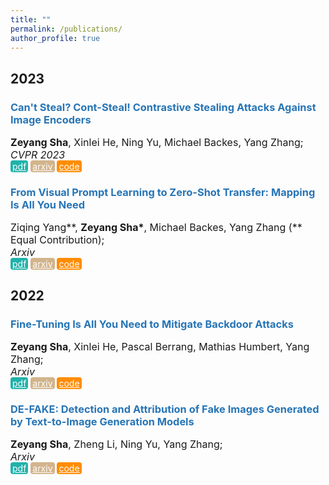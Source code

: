 ```yaml
---
title: ""
permalink: /publications/
author_profile: true
---
```


<style type="text/css" rel="stylesheet">
.btn--paper {
color: white;
background-color: lightseagreen;
padding: 1px 3px;
text-align: center;
border-radius: 4px;
a { TEXT-DECORATION:none }
}
.btn--arxiv {
color: white;
background-color: tan;
padding: 1px 3px;
text-align: center;
border-radius: 4px;
a { TEXT-DECORATION:none }
}
.btn--code {
color: white;
background-color: DARKORANGE;
padding: 1px 3px;
text-align: center;
border-radius: 4px;
a { TEXT-DECORATION:none }
}
</style>

<h2 id='2023'>2023</h2>

### <span style="color:rgb(39, 117, 182)">Can't Steal? Cont-Steal! Contrastive Stealing Attacks Against Image Encoders</span>
<font size="3"><b>Zeyang Sha</b>, Xinlei He, Ning Yu, Michael Backes, Yang Zhang;  \
<i>CVPR 2023</i></font>
<br />
<a href="https://arxiv.org/abs/2201.07513" class="btn--paper" target="_blank">pdf</a>
<a href="https://arxiv.org/abs/2201.07513" class="btn--arxiv" target="_blank">arxiv</a>
<a href="https://arxiv.org/abs/2201.07513" class="btn--code" target="_blank">code</a>

### <span style="color:rgb(39, 117, 182)">From Visual Prompt Learning to Zero-Shot Transfer: Mapping Is All You Need</span>
<font size="3">Ziqing Yang**, <b>Zeyang Sha*</b>, Michael Backes, Yang Zhang (** Equal Contribution);  \
<i>Arxiv</i></font>
<br />
<a href="https://arxiv.org/abs/2303.05266" class="btn--paper" target="_blank">pdf</a>
<a href="https://arxiv.org/abs/2303.05266" class="btn--arxiv" target="_blank">arxiv</a>
<a href="https://arxiv.org/abs/2303.05266" class="btn--code" target="_blank">code</a>

<h2 id='2022'>2022</h2>

### <span style="color:rgb(39, 117, 182)">Fine-Tuning Is All You Need to Mitigate Backdoor Attacks</span>
<font size="3"><b>Zeyang Sha</b>,  Xinlei He, Pascal Berrang, Mathias Humbert, Yang Zhang; \
<i>Arxiv</i></font>
<br />
<a href="https://arxiv.org/abs/2212.09067" class="btn--paper" target="_blank">pdf</a>
<a href="https://arxiv.org/abs/2212.09067" class="btn--arxiv" target="_blank">arxiv</a>
<a href="https://arxiv.org/abs/2212.09067" class="btn--code" target="_blank">code</a>

### <span style="color:rgb(39, 117, 182)">DE-FAKE: Detection and Attribution of Fake Images Generated by Text-to-Image Generation Models</span>
<font size="3"><b>Zeyang Sha</b>, Zheng Li, Ning Yu, Yang Zhang;  \
<i>Arxiv</i></font>
<br />
<a href="https://arxiv.org/abs/2210.06998" class="btn--paper" target="_blank">pdf</a>
<a href="https://arxiv.org/abs/2210.06998" class="btn--arxiv" target="_blank">arxiv</a>
<a href="https://arxiv.org/abs/2210.06998" class="btn--code" target="_blank">code</a>

